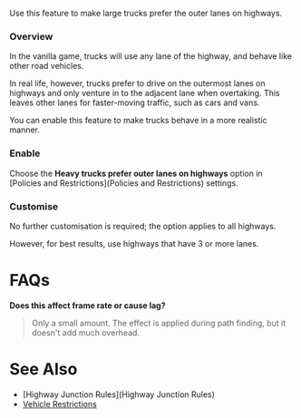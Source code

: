 Use this feature to make large trucks prefer the outer lanes on highways.

### Overview

In the vanilla game, trucks will use any lane of the highway, and behave like other road vehicles.

In real life, however, trucks prefer to drive on the outermost lanes on highways and only venture in to the adjacent lane when overtaking. This leaves other lanes for faster-moving traffic, such as cars and vans.

You can enable this feature to make trucks behave in a more realistic manner.

### Enable

Choose the **Heavy trucks prefer outer lanes on highways** option in [Policies and Restrictions](Policies and Restrictions) settings.

### Customise

No further customisation is required; the option applies to all highways.

However, for best results, use highways that have 3 or more lanes.

# FAQs

**Does this affect frame rate or cause lag?**
> Only a small amount. The effect is applied during path finding, but it doesn't add much overhead.

# See Also

* [Highway Junction Rules](Highway Junction Rules)
* [Vehicle Restrictions](Vehicle-Restrictions.md)